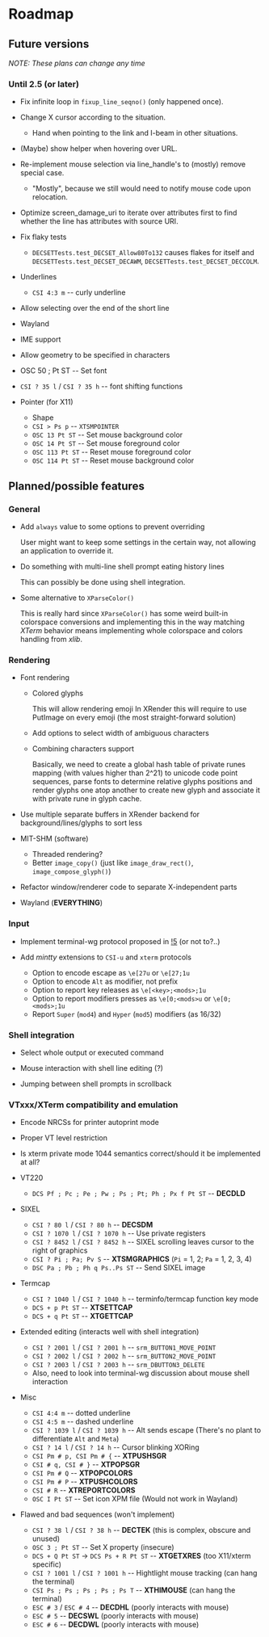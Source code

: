 Roadmap
=======

## Future versions

_NOTE: These plans can change any time_

### Until 2.5 (or later)

* Fix infinite loop in `fixup_line_seqno()` (only happened once).

* Change X cursor according to the situation.
  *  Hand when pointing to the link and I-beam in other situations.

* (Maybe) show helper when hovering over URL.

* Re-implement mouse selection via line_handle's to (mostly) remove special case.
  * "Mostly", because we still would need to notify mouse code upon relocation.

* Optimize screen_damage_uri to iterate over attributes first to find whether the line has attributes with source URI.

* Fix flaky tests
  * `DECSETTests.test_DECSET_Allow80To132` causes flakes for itself and `DECSETTests.test_DECSET_DECAWM`, `DECSETTests.test_DECSET_DECCOLM`.

* Underlines
  * `CSI 4:3 m` -- curly underline

* Allow selecting over the end of the short line

* Wayland

* IME support

* Allow geometry to be specified in characters

* OSC 50 ; Pt ST -- Set font

* `CSI ? 35 l` / `CSI ? 35 h` -- font shifting functions

* Pointer (for X11)

  * Shape
  * `CSI > Ps p` -- `XTSMPOINTER`
  * `OSC 13 Pt ST` -- Set mouse background color
  * `OSC 14 Pt ST` -- Set mouse foreground color
  * `OSC 113 Pt ST` -- Reset mouse foreground color
  * `OSC 114 Pt ST` -- Reset mouse background color

## Planned/possible features

### General

* Add `always` value to some options to prevent overriding

  User might want to keep some settings in the certain way, not allowing an application
  to override it.

* Do something with multi-line shell prompt eating history lines

  This can possibly be done using shell integration.

* Some alternative to `XParseColor()`

  This is really hard since `XParseColor()` has some weird built-in colorspace conversions
  and implementing this in the way matching *XTerm* behavior means implementing whole
  colorspace and colors handling from *xlib*.

### Rendering

* Font rendering

  * Colored glyphs

      This will allow rendering emoji
      In XRender this will require to use PutImage on every emoji (the most straight-forward solution)

  * Add options to select width of ambiguous characters

  * Combining characters support

      Basically, we need to create a global hash table of private runes
      mapping (with values higher than 2^21) to unicode code point sequences,
      parse fonts to determine relative glyphs positions and render glyphs
      one atop another to create new glyph and associate it with private rune in glyph cache.

* Use multiple separate buffers in XRender backend for background/lines/glyphs to sort less

* MIT-SHM (software)

  * Threaded rendering?
  * Better `image_copy()` (just like `image_draw_rect()`, `image_compose_glyph()`)

* Refactor window/renderer code to separate X-independent parts

* Wayland (**EVERYTHING**)

### Input

* Implement terminal-wg protocol proposed in [!5](https://gitlab.freedesktop.org/terminal-wg/specifications/-/merge_requests/5) (or not to?..)

* Add *mintty* extensions to `CSI-u` and `xterm` protocols

   * Option to encode escape as `\e[27u` or `\e[27;1u`
   * Option to encode `Alt` as modifier, not prefix
   * Option to report key releases as `\e[<key>;<mods>;1u`
   * Option to report modifiers presses as `\e[0;<mods>u` or `\e[0;<mods>;1u`
   * Report `Super` (`mod4`) and `Hyper` (`mod5`) modifiers (as 16/32)

### Shell integration

* Select whole output or executed command

* Mouse interaction with shell line editing (?)

* Jumping between shell prompts in scrollback

### VTxxx/XTerm compatibility and emulation

* Encode NRCSs for printer autoprint mode
* Proper VT level restriction
* Is xterm private mode 1044 semantics correct/should it be implemented at all?

* VT220

  * `DCS Pf ; Pc ; Pe ; Pw ; Ps ; Pt; Ph ; Px f Pt ST` -- **DECDLD**

* SIXEL

  * `CSI ? 80 l` / `CSI ? 80 h` -- **DECSDM**
  * `CSI ? 1070 l` / `CSI ? 1070 h` -- Use private registers
  * `CSI ? 8452 l` / `CSI ? 8452 h` -- SIXEL scrolling leaves cursor to the right of graphics
  * `CSI ? Pi ; Pa; Pv S` -- **XTSMGRAPHICS** (`Pi` = 1, 2; `Pa` = 1, 2, 3, 4)
  * `DSC Pa ; Pb ; Ph q Ps..Ps ST` -- Send SIXEL image

* Termcap

  * `CSI ? 1040 l` / `CSI ? 1040 h` -- terminfo/termcap function key mode
  * `DCS + p Pt ST` -- **XTSETTCAP**
  * `DCS + q Pt ST` -- **XTGETTCAP**

* Extended editing (interacts well with shell integration)

  * `CSI ? 2001 l` / `CSI ? 2001 h` -- `srm_BUTTON1_MOVE_POINT`
  * `CSI ? 2002 l` / `CSI ? 2002 h` -- `srm_BUTTON2_MOVE_POINT`
  * `CSI ? 2003 l` / `CSI ? 2003 h` -- `srm_DBUTTON3_DELETE`
  * Also, need to look into terminal-wg discussion about mouse shell interaction

* Misc

  * `CSI 4:4 m` -- dotted underline
  * `CSI 4:5 m` -- dashed underline
  * `CSI ? 1039 l` / `CSI ? 1039 h` -- Alt sends escape (There's no plant to differentiate `Alt` and `Meta`)
  * `CSI ? 14 l` / `CSI ? 14 h` -- Cursor blinking XORing
  * `CSI Pm # p, CSI Pm # {` -- **XTPUSHSGR**
  * `CSI # q, CSI # }` -- **XTPOPSGR**
  * `CSI Pm # Q` -- **XTPOPCOLORS**
  * `CSI Pm # P` -- **XTPUSHCOLORS**
  * `CSI # R` -- **XTREPORTCOLORS**
  * `OSC I Pt ST` -- Set icon XPM file (Would not work in Wayland)

* Flawed and bad sequences (won't implement)

  * `CSI ? 38 l` / `CSI ? 38 h` -- **DECTEK** (this is complex, obscure and unused)
  * `OSC 3 ; Pt ST` -- Set X property (insecure)
  * `DCS + Q Pt ST` -> `DCS Ps + R Pt ST` -- **XTGETXRES** (too X11/xterm specific)
  * `CSI ? 1001 l` / `CSI ? 1001 h` -- Hightlight mouse tracking (can hang the terminal)
  * `CSI Ps ; Ps ; Ps ; Ps ; Ps T` -- **XTHIMOUSE** (can hang the terminal)
  * `ESC # 3` / `ESC # 4` -- **DECDHL** (poorly interacts with mouse)
  * `ESC # 5` -- **DECSWL** (poorly interacts with mouse)
  * `ESC # 6` -- **DECDWL** (poorly interacts with mouse)
